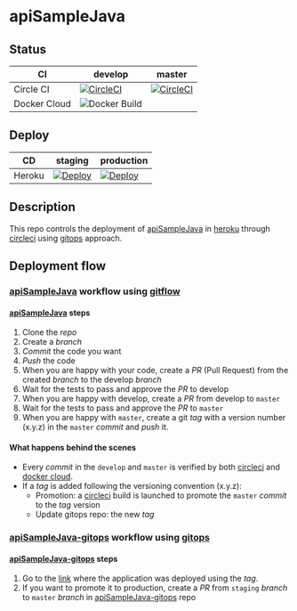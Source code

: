# apiSampleJava

## Status

|CI          |develop |master |
|--          |-|-|
|Circle CI   |[![CircleCI](https://circleci.com/gh/caio2k/apiSampleJava/tree/develop.svg?style=svg)](https://circleci.com/gh/caio2k/apiSampleJava/tree/develop)|[![CircleCI](https://circleci.com/gh/caio2k/apiSampleJava/tree/master.svg?style=svg)](https://circleci.com/gh/caio2k/apiSampleJava/tree/master)|
|Docker Cloud| ![Docker Build](https://img.shields.io/docker/build/caio2k/apisamplejava.svg)|

## Deploy

|CD    |staging |production |
|--    |-|-|
|Heroku|[![Deploy](https://www.herokucdn.com/deploy/button.svg)](https://dashboard.heroku.com/new?template=https%3A%2F%2Fgithub.com%2Fcaio2k%2FapiSampleJava-gitops%2Ftree%2Fstaging) |[![Deploy](https://www.herokucdn.com/deploy/button.svg)](https://dashboard.heroku.com/new?template=https%3A%2F%2Fgithub.com%2Fcaio2k%2FapiSampleJava-gitops%2Ftree%2Fmaster)|

## Description

This repo controls the deployment of [apiSampleJava](https://github.com/caio2k/apiSampleJava) in [heroku](https://heroku.com) through [circleci](https://circleci.com) using [gitops](https://www.weave.works/blog/what-is-gitops-really) approach.

## Deployment flow

### [apiSampleJava](https://github.com/caio2k/apiSampleJava) workflow using [gitflow](https://www.atlassian.com/git/tutorials/comparing-workflows/gitflow-workflow)

#### [apiSampleJava](https://github.com/caio2k/apiSampleJava) steps

1. Clone the *repo*
1. Create a *branch*
1. *Commit* the code you want
1. *Push* the code
1. When you are happy with your code, create a *PR* (Pull Request) from the created *branch* to the develop *branch*
1. Wait for the tests to pass and approve the *PR* to develop
1. When you are happy with develop, create a *PR* from develop to `master`
1. Wait for the tests to pass and approve the *PR* to `master`
1. When you are happy with `master`, create a git *tag* with a version number (x.y.z) in the `master` *commit* and *push* it.

#### What happens behind the scenes

- Every *commit* in the `develop` and `master` is verified by both [circleci](https://circleci.com/gh/caio2k/apiSampleJava) and [docker cloud](https://cloud.docker.com/repository/docker/caio2k/apisamplejava/builds).
- If a *tag* is added following the versioning convention (x.y.z):
  - Promotion: a [circleci](https://circleci.com/gh/caio2k/apiSampleJava) build is launched to promote the `master` *commit* to the *tag* version
  - Update gitops repo: the new *tag*

### [apiSampleJava-gitops](https://github.com/caio2k/apiSampleJava-gitops) workflow using [gitops](https://www.weave.works/blog/what-is-gitops-really)

#### [apiSampleJava-gitops](https://github.com/caio2k/apiSampleJava-gitops) steps

1. Go to the [link](https://apisamplejava-staging.herokuapp.com/) where the application was deployed using the *tag*.
1. If you want to promote it to production, create a *PR* from `staging` *branch* to `master` *branch* in [apiSampleJava-gitops](https://github.com/caio2k/apiSampleJava-gitops) repo
